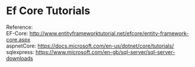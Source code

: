 # Ef Core Tutorials

Reference:
<br/>
EF-Core: http://www.entityframeworktutorial.net/efcore/entity-framework-core.aspx
<br/>
aspnetCore: https://docs.microsoft.com/en-us/dotnet/core/tutorials/
<br />
sqlexpress: https://www.microsoft.com/en-gb/sql-server/sql-server-downloads
<br />
